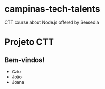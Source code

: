# campinas-tech-talents
CTT course about Node.js offered by Sensedia

# Projeto CTT

## Bem-vindos!


* Caio
* João
* Joana 